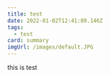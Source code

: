 ```yaml
---
title: test
date: 2022-01-02T12:41:09.146Z
tags:
  - test
card: summary
imgUrl: /images/default.JPG
---
```

this is test